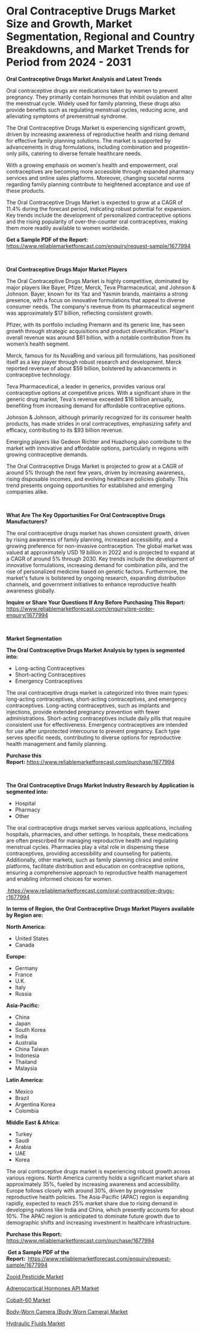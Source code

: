 <p><h1>Oral Contraceptive Drugs Market Size and Growth, Market Segmentation, Regional and Country Breakdowns, and Market Trends for Period from 2024 -  2031</h1></p><p><strong>Oral Contraceptive Drugs Market Analysis and Latest Trends</strong></p>
<p><p>Oral contraceptive drugs are medications taken by women to prevent pregnancy. They primarily contain hormones that inhibit ovulation and alter the menstrual cycle. Widely used for family planning, these drugs also provide benefits such as regulating menstrual cycles, reducing acne, and alleviating symptoms of premenstrual syndrome.</p><p>The Oral Contraceptive Drugs Market is experiencing significant growth, driven by increasing awareness of reproductive health and rising demand for effective family planning solutions. The market is supported by advancements in drug formulations, including combination and progestin-only pills, catering to diverse female healthcare needs. </p><p>With a growing emphasis on women's health and empowerment, oral contraceptives are becoming more accessible through expanded pharmacy services and online sales platforms. Moreover, changing societal norms regarding family planning contribute to heightened acceptance and use of these products.</p><p>The Oral Contraceptive Drugs Market is expected to grow at a CAGR of 11.4% during the forecast period, indicating robust potential for expansion. Key trends include the development of personalized contraceptive options and the rising popularity of over-the-counter oral contraceptives, making them more readily available to women worldwide.</p></p>
<p><strong>Get a Sample PDF of the Report:&nbsp;</strong> <a href="https://www.reliablemarketforecast.com/enquiry/request-sample/1677994?utm_campaign=1545&utm_medium=2&utm_source=Github&utm_content=ia&utm_term=14102024&utm_id=oral-contraceptive-drugs">https://www.reliablemarketforecast.com/enquiry/request-sample/1677994</a></p>
<p>&nbsp;</p>
<p><strong>Oral Contraceptive Drugs Major Market Players</strong></p>
<p><p>The Oral Contraceptive Drugs Market is highly competitive, dominated by major players like Bayer, Pfizer, Merck, Teva Pharmaceutical, and Johnson & Johnson. Bayer, known for its Yaz and Yasmin brands, maintains a strong presence, with a focus on innovative formulations that appeal to diverse consumer needs. The company's revenue from its pharmaceutical segment was approximately $17 billion, reflecting consistent growth.</p><p>Pfizer, with its portfolio including Premarin and its generic line, has seen growth through strategic acquisitions and product diversification. Pfizer's overall revenue was around $81 billion, with a notable contribution from its women’s health segment.</p><p>Merck, famous for its NuvaRing and various pill formulations, has positioned itself as a key player through robust research and development. Merck reported revenue of about $59 billion, bolstered by advancements in contraceptive technology.</p><p>Teva Pharmaceutical, a leader in generics, provides various oral contraceptive options at competitive prices. With a significant share in the generic drug market, Teva's revenue exceeded $16 billion annually, benefiting from increasing demand for affordable contraceptive options.</p><p>Johnson & Johnson, although primarily recognized for its consumer health products, has made strides in oral contraceptives, emphasizing safety and efficacy, contributing to its $93 billion revenue.</p><p>Emerging players like Gedeon Richter and Huazhong also contribute to the market with innovative and affordable options, particularly in regions with growing contraceptive demands. </p><p>The Oral Contraceptive Drugs Market is projected to grow at a CAGR of around 5% through the next few years, driven by increasing awareness, rising disposable incomes, and evolving healthcare policies globally. This trend presents ongoing opportunities for established and emerging companies alike.</p></p>
<p>&nbsp;</p>
<p><strong>What Are The Key Opportunities For Oral Contraceptive Drugs Manufacturers?</strong></p>
<p><p>The oral contraceptive drugs market has shown consistent growth, driven by rising awareness of family planning, increased accessibility, and a growing preference for non-invasive contraception. The global market was valued at approximately USD 19 billion in 2022 and is projected to expand at a CAGR of around 5% through 2030. Key trends include the development of innovative formulations, increasing demand for combination pills, and the rise of personalized medicine based on genetic factors. Furthermore, the market's future is bolstered by ongoing research, expanding distribution channels, and government initiatives to enhance reproductive health awareness globally.</p></p>
<p><strong>Inquire or Share Your Questions If Any Before Purchasing This Report:</strong> <a href="https://www.reliablemarketforecast.com/enquiry/pre-order-enquiry/1677994?utm_campaign=1545&utm_medium=2&utm_source=Github&utm_content=ia&utm_term=14102024&utm_id=oral-contraceptive-drugs">https://www.reliablemarketforecast.com/enquiry/pre-order-enquiry/1677994</a></p>
<p>&nbsp;</p>
<p><strong>Market Segmentation</strong></p>
<p><strong>The Oral Contraceptive Drugs Market Analysis by types is segmented into:</strong></p>
<p><ul><li>Long-acting Contraceptives</li><li>Short-acting Contraceptives</li><li>Emergency Contraceptives</li></ul></p>
<p><p>The oral contraceptive drugs market is categorized into three main types: long-acting contraceptives, short-acting contraceptives, and emergency contraceptives. Long-acting contraceptives, such as implants and injections, provide extended pregnancy prevention with fewer administrations. Short-acting contraceptives include daily pills that require consistent use for effectiveness. Emergency contraceptives are intended for use after unprotected intercourse to prevent pregnancy. Each type serves specific needs, contributing to diverse options for reproductive health management and family planning.</p></p>
<p><strong>Purchase this Report:&nbsp;</strong><a href="https://www.reliablemarketforecast.com/purchase/1677994?utm_campaign=1545&utm_medium=2&utm_source=Github&utm_content=ia&utm_term=14102024&utm_id=oral-contraceptive-drugs">https://www.reliablemarketforecast.com/purchase/1677994</a></p>
<p>&nbsp;</p>
<p><strong>The Oral Contraceptive Drugs Market Industry Research by Application is segmented into:</strong></p>
<p><ul><li>Hospital</li><li>Pharmacy</li><li>Other</li></ul></p>
<p><p>The oral contraceptive drugs market serves various applications, including hospitals, pharmacies, and other settings. In hospitals, these medications are often prescribed for managing reproductive health and regulating menstrual cycles. Pharmacies play a vital role in dispensing these contraceptives, providing accessibility and counseling for patients. Additionally, other markets, such as family planning clinics and online platforms, facilitate distribution and education on contraceptive options, ensuring a comprehensive approach to reproductive health management and enabling informed choices for women.</p></p>
<p><a href="https://www.reliablemarketforecast.com/oral-contraceptive-drugs-r1677994?utm_campaign=1545&utm_medium=2&utm_source=Github&utm_content=ia&utm_term=14102024&utm_id=oral-contraceptive-drugs">&nbsp;https://www.reliablemarketforecast.com/oral-contraceptive-drugs-r1677994</a></p>
<p><strong>In terms of Region, the Oral Contraceptive Drugs Market Players available by Region are:</strong></p>
<p>
    <p> <strong> North America: </strong>
        <ul>
            <li>United States</li>
            <li>Canada</li>
        </ul>
        </p> 
    <p> <strong> Europe: </strong>
        <ul>
            <li>Germany</li>
            <li>France</li>
            <li>U.K.</li>
            <li>Italy</li>
            <li>Russia</li>
        </ul>
        </p> 
    <p> <strong> Asia-Pacific: </strong>
        <ul>
            <li>China</li>
            <li>Japan</li>
            <li>South Korea</li>
            <li>India</li>
            <li>Australia</li>
            <li>China Taiwan</li>
            <li>Indonesia</li>
            <li>Thailand</li>
            <li>Malaysia</li>
        </ul>
        </p> 
    <p> <strong> Latin America: </strong>
        <ul>
            <li>Mexico</li>
            <li>Brazil</li>
            <li>Argentina Korea</li>
            <li>Colombia</li>
        </ul>
        </p> 
    <p> <strong> Middle East & Africa: </strong>
        <ul>
            <li>Turkey</li>
            <li>Saudi</li>
            <li>Arabia</li>
            <li>UAE</li>
            <li>Korea</li>
        </ul>
    </p>
    </p>
<p><p>The oral contraceptive drugs market is experiencing robust growth across various regions. North America currently holds a significant market share at approximately 35%, fueled by increasing awareness and accessibility. Europe follows closely with around 30%, driven by progressive reproductive health policies. The Asia-Pacific (APAC) region is expanding rapidly, expected to reach 25% market share due to rising demand in developing nations like India and China, which presently accounts for about 10%. The APAC region is anticipated to dominate future growth due to demographic shifts and increasing investment in healthcare infrastructure.</p></p>
<p><strong>Purchase this Report: </strong><a href="https://www.reliablemarketforecast.com/purchase/1677994?utm_campaign=1545&utm_medium=2&utm_source=Github&utm_content=ia&utm_term=14102024&utm_id=oral-contraceptive-drugs">https://www.reliablemarketforecast.com/purchase/1677994</a></p>
<p>&nbsp;<strong>Get a Sample PDF of the Report:&nbsp;&nbsp;</strong><a href="https://www.reliablemarketforecast.com/enquiry/request-sample/1677994?utm_campaign=1545&utm_medium=2&utm_source=Github&utm_content=ia&utm_term=14102024&utm_id=oral-contraceptive-drugs">https://www.reliablemarketforecast.com/enquiry/request-sample/1677994</a></p>
<p><strong></strong></p>
<p><p><a href="https://github.com/bmorecock/Market-Research-Report-List-5/blob/main/zooid-pesticide-market.md?utm_campaign=1545&utm_medium=2&utm_source=Github&utm_content=ia&utm_term=14102024&utm_id=oral-contraceptive-drugs">Zooid Pesticide Market</a></p><p><a href="https://www.linkedin.com/pulse/navigating-adrenocortical-hormones-api-market-expert-analysis-s4ihf?trk=public_post_embed_feed-article-content&utm_campaign=1545&utm_medium=2&utm_source=Github&utm_content=ia&utm_term=14102024&utm_id=oral-contraceptive-drugs">Adrenocortical Hormones API Market</a></p><p><a href="https://www.linkedin.com/pulse/booming-cobalt-60-market-sector-analysis-growth-projections-7s8ef?trk=public_post_embed_feed-article-content&utm_campaign=1545&utm_medium=2&utm_source=Github&utm_content=ia&utm_term=14102024&utm_id=oral-contraceptive-drugs">Cobalt-60 Market</a></p><p><a href="https://www.linkedin.com/pulse/body-worn-camera-body-worn-market-ecosystem-competitive-6q81f?trk=public_post_embed_feed-article-content&utm_campaign=1545&utm_medium=2&utm_source=Github&utm_content=ia&utm_term=14102024&utm_id=oral-contraceptive-drugs">Body-Worn Camera (Body Worn Camera) Market</a></p><p><a href="https://www.linkedin.com/pulse/evaluating-global-hydraulic-fluids-market-trends-growth-7hlnf?trk=public_post_embed_feed-article-content&utm_campaign=1545&utm_medium=2&utm_source=Github&utm_content=ia&utm_term=14102024&utm_id=oral-contraceptive-drugs">Hydraulic Fluids Market</a></p></p>